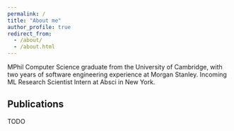 ```yaml
---
permalink: /
title: "About me"
author_profile: true
redirect_from: 
  - /about/
  - /about.html
---
```


MPhil Computer Science graduate from the University of Cambridge, with two years of software engineering experience at Morgan Stanley. Incoming ML Research Scientist Intern at Absci in New York.

Publications
------
TODO
